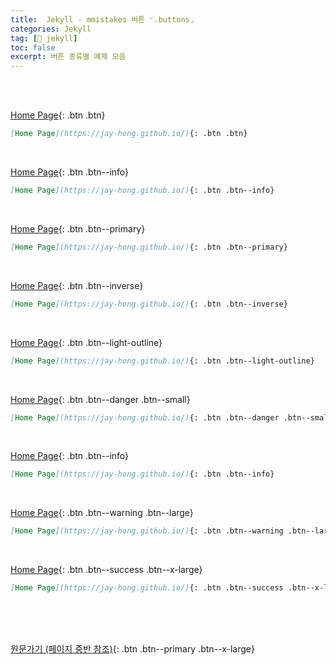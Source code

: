 ```yaml
---
title:  Jekyll - mmistakes 버튼 ⌜.buttons⌟
categories: Jekyll
tag: [📐 jekyll]
toc: false
excerpt: 버튼 종류별 예제 모음
---
```

<br><br>

[Home Page](https://jay-hong.github.io/){: .btn .btn}
```markdown
[Home Page](https://jay-hong.github.io/){: .btn .btn}
```
<br>

[Home Page](https://jay-hong.github.io/){: .btn .btn--info}
```markdown
[Home Page](https://jay-hong.github.io/){: .btn .btn--info}
```
<br>

[Home Page](https://jay-hong.github.io/){: .btn .btn--primary}
```markdown
[Home Page](https://jay-hong.github.io/){: .btn .btn--primary}
```
<br>

[Home Page](https://jay-hong.github.io/){: .btn .btn--inverse}
```markdown
[Home Page](https://jay-hong.github.io/){: .btn .btn--inverse}
```
<br>

[Home Page](https://jay-hong.github.io/){: .btn .btn--light-outline}
```markdown
[Home Page](https://jay-hong.github.io/){: .btn .btn--light-outline}
```
<br>

[Home Page](https://jay-hong.github.io/){: .btn .btn--danger .btn--small}
```markdown
[Home Page](https://jay-hong.github.io/){: .btn .btn--danger .btn--small}
```
<br>


[Home Page](https://jay-hong.github.io/){: .btn .btn--info}
```markdown
[Home Page](https://jay-hong.github.io/){: .btn .btn--info}
```
<br>

[Home Page](https://jay-hong.github.io/){: .btn .btn--warning .btn--large}
```markdown
[Home Page](https://jay-hong.github.io/){: .btn .btn--warning .btn--large}
```

<br>

[Home Page](https://jay-hong.github.io/){: .btn .btn--success .btn--x-large}
```markdown
[Home Page](https://jay-hong.github.io/){: .btn .btn--success .btn--x-large}
```
<br><br><br>

[원문가기 (페이지 중반 참조)](https://mmistakes.github.io/minimal-mistakes/docs/utility-classes/){: .btn .btn--primary .btn--x-large}